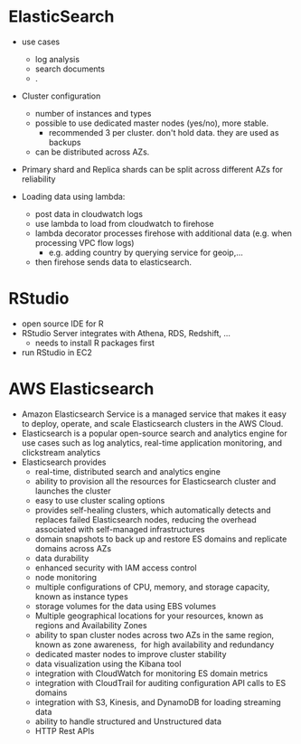 # ElasticSearch

* use cases
  * log analysis
  * search documents
  * .
* Cluster configuration

  * number of instances and types
  * possible to use dedicated master nodes \(yes/no\), more stable.
    * recommended 3 per cluster. don't hold data. they are used as backups 
  * can be distributed across AZs.

* Primary shard and Replica shards can be split across different AZs for reliability

* Loading data using lambda: 
  * post data in cloudwatch logs
  * use lambda to load from cloudwatch to firehose
  * lambda decorator processes firehose with additional data \(e.g. when processing VPC flow logs\)
    * e.g. adding country by querying service for geoip,...
  * then firehose sends data to elasticsearch.

# RStudio

* open source IDE for R
* RStudio Server integrates with Athena, RDS, Redshift, ...
  * needs to install R packages first
* run RStudio in EC2





# AWS Elasticsearch

* Amazon Elasticsearch Service is a managed service that makes it easy to deploy, operate, and scale Elasticsearch clusters in the AWS Cloud.
* Elasticsearch is a popular open-source search and analytics engine for use cases such as log analytics, real-time application monitoring, and clickstream analytics
* Elasticsearch provides
  * real-time, distributed search and analytics engine
  * ability to provision all the resources for Elasticsearch cluster and launches the cluster
  * easy to use cluster scaling options
  * provides self-healing clusters, which automatically detects and replaces failed Elasticsearch nodes, reducing the overhead associated with self-managed infrastructures
  * domain snapshots to back up and restore ES domains and replicate domains across AZs
  * data durability
  * enhanced security with IAM access control
  * node monitoring
  * multiple configurations of CPU, memory, and storage capacity, known as instance types
  * storage volumes for the data using EBS volumes
  * Multiple geographical locations for your resources, known as regions and Availability Zones
  * ability to span cluster nodes across two AZs in the same region, known as zone awareness,  for high availability and redundancy
  * dedicated master nodes to improve cluster stability
  * data visualization using the Kibana tool
  * integration with CloudWatch for monitoring ES domain metrics
  * integration with CloudTrail for auditing configuration API calls to ES domains
  * integration with S3, Kinesis, and DynamoDB for loading streaming data
  * ability to handle structured and Unstructured data
  * HTTP Rest APIs



